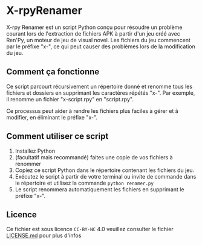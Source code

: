 # X-rpyRenamer

X-rpy Renamer est un script Python conçu pour résoudre un problème courant lors de l'extraction de fichiers APK à partir d'un jeu créé avec Ren'Py, un moteur de jeu de visual novel. Les fichiers du jeu commencent par le préfixe "x-", ce qui peut causer des problèmes lors de la modification du jeu.

## Comment ça fonctionne

Ce script parcourt récursivement un répertoire donné et renomme tous les fichiers et dossiers en supprimant les caractères répétés "x-". Par exemple, il renomme un fichier "x-script.rpy" en "script.rpy". 

Ce processus peut aider à rendre les fichiers plus faciles à gérer et à modifier, en éliminant le préfixe "x-".

## Comment utiliser ce script

1. Installez Python
2. (facultatif mais recommandé) faites une copie de vos fichiers à renommer
3. Copiez ce script Python dans le répertoire contenant les fichiers du jeu.
4. Exécutez le script à partir de votre terminal ou invite de commande dans le répertoire et utilisez la commande `python renamer.py` 
5. Le script renommera automatiquement les fichiers en supprimant le préfixe "x-".

## Licence 

Ce fichier est sous licence `CC-BY-NC` 4.0 veuillez consulter le fichier [LICENSE.md](https://github.com/cherifVN/X-rpyRenamer/blob/main/LICENSE.md) pour plus d'infos 
